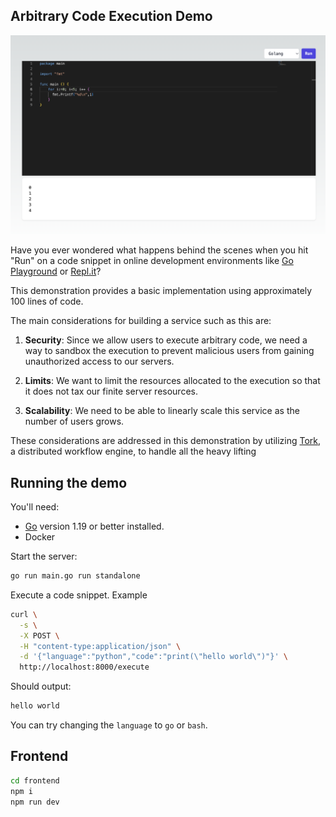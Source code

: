 ## Arbitrary Code Execution Demo

![screenshot](screenshot.png "screenshot")

Have you ever wondered what happens behind the scenes when you hit "Run" on a code snippet in online development environments like [Go Playground](https://go.dev/play/) or [Repl.it](https://replit.com/)?

This demonstration provides a basic implementation using approximately 100 lines of code.

The main considerations for building a service such as this are:

1.  **Security**: Since we allow users to execute arbitrary code, we need a way to sandbox the execution to prevent malicious users from gaining unauthorized access to our servers.

2.  **Limits**: We want to limit the resources allocated to the execution so that it does not tax our finite server resources.

3.  **Scalability**: We need to be able to linearly scale this service as the number of users grows.

These considerations are addressed in this demonstration by utilizing [Tork](https://github.com/runabol/tork), a distributed workflow engine, to handle all the heavy lifting

## Running the demo

You'll need:

- [Go](https://golang.org/) version 1.19 or better installed.
- Docker 

Start the server:

```bash
go run main.go run standalone
```

Execute a code snippet. Example

```bash
curl \
  -s \
  -X POST \
  -H "content-type:application/json" \
  -d '{"language":"python","code":"print(\"hello world\")"}' \
  http://localhost:8000/execute
```

Should output:

```bash
hello world
```

You can try changing the `language` to `go` or `bash`.

## Frontend 

```bash
cd frontend
npm i
npm run dev
```


